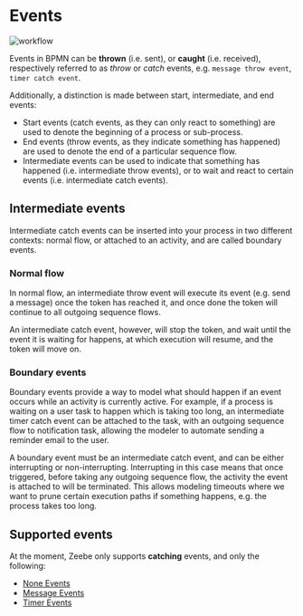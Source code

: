 # Events

![workflow](/bpmn-workflows/events.png)

Events in BPMN can be __thrown__ (i.e. sent), or __caught__ (i.e. received),
respectively referred to as *throw* or *catch* events,
e.g. `message throw event`, `timer catch event`.

Additionally, a distinction is made between start, intermediate, and end events:

* Start events (catch events, as they can only react to something) are used to denote
the beginning of a process or sub-process.
* End events (throw events, as they indicate something has happened) are used to denote the
end of a particular sequence flow.
* Intermediate events can be used to indicate that something has happened
(i.e. intermediate throw events), or to wait and react to certain events
(i.e. intermediate catch events).

## Intermediate events

Intermediate catch events can be inserted into your process in two different
contexts: normal flow, or attached to an activity, and are called boundary events.

### Normal flow
In normal flow, an intermediate throw event will execute its event (e.g. send a message)
once the token has reached it, and once done the token will continue to all outgoing sequence flows.

An intermediate catch event, however, will stop the token, and wait until the event it
is waiting for happens, at which execution will resume, and the token will move on.

### Boundary events

Boundary events provide a way to model what should happen if an event occurs while an activity is
currently active. For example, if a process is waiting on a user task to happen which is taking too long,
an intermediate timer catch event can be attached to the task, with an outgoing sequence flow to notification task,
allowing the modeler to automate sending a reminder email to the user.

A boundary event must be an intermediate catch event, and can be either interrupting or non-interrupting. Interrupting
in this case means that once triggered, before taking any outgoing sequence flow, the activity the event
is attached to will be terminated. This allows modeling timeouts where we want to prune certain execution paths
if something happens, e.g. the process takes too long.

## Supported events

At the moment, Zeebe only supports __catching__ events, and only the following:

* [None Events](bpmn-workflows/none-events.html)
* [Message Events](bpmn-workflows/message-events.html)
* [Timer Events](bpmn-workflows/timer-events.html)
